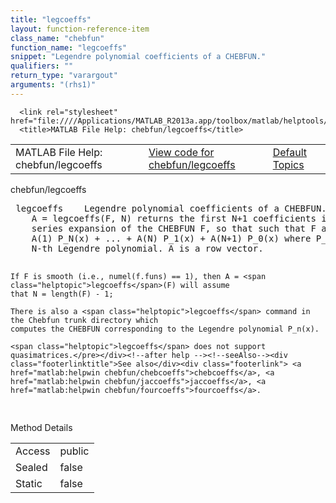 ```yaml
---
title: "legcoeffs"
layout: function-reference-item
class_name: "chebfun"
function_name: "legcoeffs"
snippet: "Legendre polynomial coefficients of a CHEBFUN."
qualifiers: ""
return_type: "varargout"
arguments: "(rhs1)"
---
```


<html>
   <head>
      <meta http-equiv="Content-Type" content="text/html; charset=utf-8">
   
      <link rel="stylesheet" href="file:////Applications/MATLAB_R2013a.app/toolbox/matlab/helptools/private/helpwin.css">
      <title>MATLAB File Help: chebfun/legcoeffs</title>
   </head>
   <body>
      <!--Single-page help-->
      <table border="0" cellspacing="0" width="100%">
         <tr class="subheader">
            <td class="headertitle">MATLAB File Help: chebfun/legcoeffs</td>
            <td class="subheader-left"><a href="matlab:edit chebfun/legcoeffs">View code for chebfun/legcoeffs</a></td>
            <td class="subheader-right"><a href="matlab:helpwin">Default Topics</a></td>
         </tr>
      </table>
      <div class="title">chebfun/legcoeffs</div>
      <div class="helptext"><pre><!--helptext --> <span class="helptopic">legcoeffs</span>    Legendre polynomial coefficients of a CHEBFUN.
    A = <span class="helptopic">legcoeffs</span>(F, N) returns the first N+1 coefficients in the Legendre
    series expansion of the CHEBFUN F, so that such that F approximately equals
    A(1) P_N(x) + ... + A(N) P_1(x) + A(N+1) P_0(x) where P_N(x) denotes the
    N-th Legendre polynomial. A is a row vector.
 
    If F is smooth (i.e., numel(f.funs) == 1), then A = <span class="helptopic">legcoeffs</span>(F) will assume
    that N = length(F) - 1;
 
    There is also a <span class="helptopic">legcoeffs</span> command in the Chebfun trunk directory which
    computes the CHEBFUN corresponding to the Legendre polynomial P_n(x).
 
    <span class="helptopic">legcoeffs</span> does not support quasimatrices.</pre></div><!--after help --><!--seeAlso--><div class="footerlinktitle">See also</div><div class="footerlink"> <a href="matlab:helpwin chebfun/chebcoeffs">chebcoeffs</a>, <a href="matlab:helpwin chebfun/jaccoeffs">jaccoeffs</a>, <a href="matlab:helpwin chebfun/fourcoeffs">fourcoeffs</a>.
</div>
      <!--Method-->
      <div class="sectiontitle">Method Details</div>
      <table class="class-details">
         <tr>
            <td class="class-detail-label">Access</td>
            <td>public</td>
         </tr>
         <tr>
            <td class="class-detail-label">Sealed</td>
            <td>false</td>
         </tr>
         <tr>
            <td class="class-detail-label">Static</td>
            <td>false</td>
         </tr>
      </table>
   </body>
</html>
